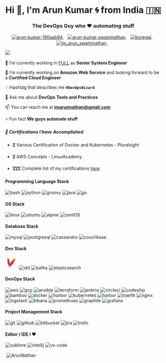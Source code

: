 <h1 align="center">Hi 👋, I'm Arun Kumar 🌀 from India 🇮🇳</h1>
<h3 align="center">The DevOps Guy who ♥ automating stuff</h3>

<p align="center">
<a href="https://www.linkedin.com/in/arun-kumar-190aab94/" target="blank">
  <img align="center" src="https://cdn.jsdelivr.net/npm/simple-icons@3/icons/linkedin.svg" alt="arun-kumar-190aab94" width="22px" />
</a>
  &nbsp;&nbsp;
<a href="https://stackoverflow.com/users/10121002/arun-kumar-swaminathan" target="blank">
  <img align="center" src="https://cdn.jsdelivr.net/npm/simple-icons@3/icons/stackoverflow.svg" alt="arun-kumar-swaminathan" width="22px" />
</a>
  &nbsp;&nbsp;
<a href="https://www.facebook.com/ksnegal/" target="blank">
  <img align="center" src="https://cdn.jsdelivr.net/npm/simple-icons@3/icons/facebook.svg" alt="ksnegal" width="22px" />
</a>
  &nbsp;&nbsp;
<a href="https://www.instagram.com/im_arun_swaminathan/" target="blank">
  <img align="center" src="https://cdn.jsdelivr.net/npm/simple-icons@3/icons/instagram.svg" alt="im_arun_swaminathan" width="22px" />
</a>
  &nbsp;&nbsp;
<!-- <a href="https://yatharthsharma.home.blog/" target="blank">
  <img align="center" src="https://cdn.jsdelivr.net/npm/simple-icons@3/icons/wordpress.svg" alt="yatharth_sharma_blogs" width="22px" />
</a> -->
</p>

![](https://komarev.com/ghpvc/?username=ArunNathan&style=flat-square&color=blue)

🏢 I’m currently working in [FULL](https://full.io/) as **Senior System Engineer**

🌱 I’m currently working on **Amazon Web Service** and looking forward to be a **Certified Cloud Engineer**

💡 Hashtag that describes me **`#DevOpsWizard`**

<!-- 📝 I regulary write articles on [Knoldus Blogs](https://blog.knoldus.com/author/yatharthsharma4251/) -->

💬 Ask me about **DevOps Tools and Practices**

📫 You can reach me at **imarunnathan@gmail.com**

⚡ Fun fact **We guys automate stuff**

<!-- ##### 👨‍💻 Some of the projects I have worked recently

- 📦 Deployment of a static webpage using AWS s3 and CloudFront - [Github](https://github.com/Yatharth0045/s3-cloudFront)

- 📦 Setting up a jenkins pipeline for CI/CD of static website hosted on s3 - [Github](https://github.com/Yatharth0045/static)

- 📦 CI of a python application using circleCI - [Github](https://github.com/Yatharth0045/docker-python-app)

- 📦 Containerizing a ML MicroService and running it over Kubernetes - [Github](https://github.com/Yatharth0045/operationalize-ml-microservice-api)

- 📦 A Capstone Project for setting up end to end devops pipeline prepared during accomplishing Udacity Cloud DevOps Nanodegree - [Github](https://github.com/Yatharth0045/capstone-udacity)    -->

##### 🧾 Certifications I have Accomplished

<!-- - 🎖 Cloud DevOps NanoDegree - [Udacity](https://graduation.udacity.com/confirm/CJFQKGVM) -->

- 🎖 Various Certification of Docker and Kubernetes - Pluralsight

- 🎖 AWS Concepts - LinuxAcademy

<!-- - 🎖 Packaging Applications using Helm - Pluralsight and many more... -->

- 🎖🎖🎖 Complete list of my certifications [here](https://stackoverflow.com/users/story/10121002)

#### Programming Language Stack
<p align="left"><img src="https://www.vectorlogo.zone/logos/gnu_bash/gnu_bash-icon.svg" alt="bash" title="bash" title="bash" width="40" height="40"/>  <img src="https://devicons.github.io/devicon/devicon.git/icons/python/python-original.svg" alt="python" title="python" width="40" height="40"/> <img src="https://www.vectorlogo.zone/logos/groovy-lang/groovy-lang-icon.svg" alt="groovy" title="groovy" width="40" height="40"/>  <img src="https://devicons.github.io/devicon/devicon.git/icons/java/java-original-wordmark.svg" alt="java" title="java8" width="40" height="40"/>  <img src="https://devicons.github.io/devicon/devicon.git/icons/go/go-original.svg" alt="go" title="go" width="40" height="40"/> </p>

#### OS Stack
<p align="left"><img src="https://devicons.github.io/devicon/devicon.git/icons/linux/linux-original.svg" alt="linux" title="linux" width="40" height="40"/>  <img src="https://www.vectorlogo.zone/logos/ubuntu/ubuntu-icon.svg" alt="ubuntu" title="ubuntu" width="40" height="40"/>  <img src="https://www.vectorlogo.zone/logos/alpinelinux/alpinelinux-icon.svg" alt="alpine" title="alpine" width="40" height="40"/> <img src="https://www.vectorlogo.zone/logos/centos/centos-icon.svg" alt="centOS" title="centOS" width="40" height="40"/> </p>

#### Database Stack
<p align="left"><img src="https://devicons.github.io/devicon/devicon.git/icons/mysql/mysql-original-wordmark.svg" alt="mysql" title="mysql" width="40" height="40"/>  <img src="https://devicons.github.io/devicon/devicon.git/icons/postgresql/postgresql-original-wordmark.svg" alt="postgresql" title="postgresql" width="40" height="40"/>  <img src="https://www.vectorlogo.zone/logos/apache_cassandra/apache_cassandra-icon.svg" alt="cassandra" title="cassandra" width="40" height="40"/> <img src="https://www.vectorlogo.zone/logos/couchbase/couchbase-icon.svg" alt="couchbase" title="couchbase" width="40" height="40"/> </p>

#### Dev Stack
<p align="left"><img src="https://raw.githubusercontent.com/vscode-icons/vscode-icons/72101ee333eca9219ac9a7c14d4834eef8e4c64b/icons/file_type_maven.svg" alt="maven" title="maven" width="40" height="40"/> <img src="https://www.vectorlogo.zone/logos/scala-sbt/scala-sbt-icon.svg" alt="sbt" title="sbt" width="40" height="40"/> <img src="https://www.vectorlogo.zone/logos/apache_kafka/apache_kafka-icon.svg" alt="kafka" title="kafka" width="40" height="40"/> <img src="https://www.vectorlogo.zone/logos/elastic/elastic-icon.svg" alt="elasticsearch" title="elasticsearch" width="40" height="40"/> </p>

#### DevOps Stack 
<p align="left"><img src="https://www.vectorlogo.zone/logos/amazon_aws/amazon_aws-icon.svg" alt="aws" title="aws" width="40" height="40"/> <img src="https://www.vectorlogo.zone/logos/google_cloud/google_cloud-icon.svg" alt="gcp" title="gcp" width="40" height="40"/>  <img src="https://www.vectorlogo.zone/logos/ansible/ansible-icon.svg" alt="ansible" title="ansible" width="40" height="40"/> <img src="https://www.vectorlogo.zone/logos/terraformio/terraformio-icon.svg" alt="terraform" title="terraform" width="40" height="40"/> <img src="https://www.vectorlogo.zone/logos/jenkins/jenkins-icon.svg" alt="jenkins" title="jenkins" width="40" height="40"/>  <img src="https://www.vectorlogo.zone/logos/circleci/circleci-icon.svg" alt="circleci" title="circleci" width="40" height="40"/> <img src="https://www.vectorlogo.zone/logos/codeship/codeship-icon.svg" alt="codeship" title="codeship" width="40" height="40"/> <img src="https://www.vectorlogo.zone/logos/atlassian_bamboo/atlassian_bamboo-icon.svg" alt="bamboo" title="bamboo" width="40" height="40"/> <img src="https://devicons.github.io/devicon/devicon.git/icons/docker/docker-original-wordmark.svg" alt="docker" title="docker" width="40" height="40"/>  <img src="https://www.vectorlogo.zone/logos/goharborio/goharborio-icon.svg" alt="harbor" title="harbor" width="40" height="40"/> <img src="https://www.vectorlogo.zone/logos/kubernetes/kubernetes-icon.svg" alt="kubernetes" title="kubernetes" width="40" height="40"/>  <img src="https://www.vectorlogo.zone/logos/helmsh/helmsh-icon.svg" alt="harbor" title="harbor" width="40" height="40"/> <img src="https://www.vectorlogo.zone/logos/traefikio/traefikio-icon.svg" alt="traefik" title="traefik" width="40" height="40"/> <img src="https://devicons.github.io/devicon/devicon.git/icons/nginx/nginx-original.svg" alt="nginx" title="nginx" width="40" height="40"/>  <img src="https://www.vectorlogo.zone/logos/elasticco_logstash/elasticco_logstash-icon.svg" alt="logstash" title="logstash" width="40" height="40"/> <img src="https://www.vectorlogo.zone/logos/elasticco_kibana/elasticco_kibana-icon.svg" alt="kibana" title="kibana" width="40" height="40"/> <img src="https://www.vectorlogo.zone/logos/prometheusio/prometheusio-icon.svg" alt="promethues" title="promethues" width="40" height="40"/> <img src="https://www.vectorlogo.zone/logos/graphiteapp/graphiteapp-icon.svg" alt="graphite" title="graphite" width="40" height="40"/> <img src="https://www.vectorlogo.zone/logos/grafana/grafana-icon.svg" alt="grafana" title="grafana" width="40" height="40"/> </p>

#### Project Management Stack
<p align="left"><img src="https://www.vectorlogo.zone/logos/git-scm/git-scm-icon.svg" alt="git" title="git" width="40" height="40"/>  <img src="https://www.vectorlogo.zone/logos/github/github-icon.svg" alt="github" title="github" width="40" height="40"/> <img src="https://www.vectorlogo.zone/logos/bitbucket/bitbucket-icon.svg" alt="bitbucket" title="bitbucket" width="40" height="40"/>  <img src="https://www.vectorlogo.zone/logos/atlassian_jira/atlassian_jira-icon.svg" alt="jira" title="jira" width="40" height="40"/> <img src="https://www.vectorlogo.zone/logos/trello/trello-icon.svg" alt="trello" title="trello" width="40" height="40"/></p>

#### Editor / IDE I ♥
<p align="left"><img src="https://cdn.worldvectorlogo.com/logos/sublime-text.svg" alt="sublime" title="sublime" width="40" height="40"/> <img src="https://cdn.worldvectorlogo.com/logos/intellij-idea-1.svg" alt="intellij" title="intellij" width="40" height="40"/> <img src="https://www.vectorlogo.zone/logos/visualstudio_code/visualstudio_code-icon.svg" alt="vs-code" title="vs-code" width="40" height="40"/> </p>

<p>&nbsp;<img align="center" src="https://github-readme-stats.vercel.app/api?username=ArunNathan&show_icons=true&hide=stars,issues" alt="ArunNathan" /></p>
